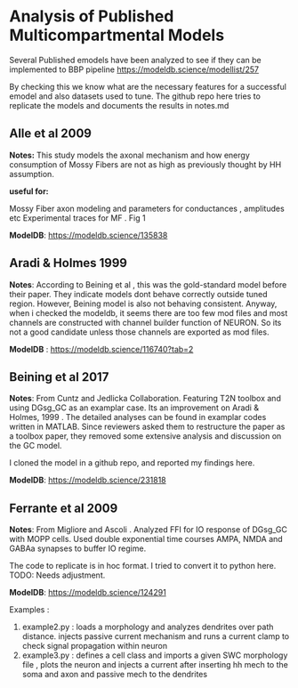 # Analysis of Published Multicompartmental Models

Several Published emodels have been analyzed to see if they can be implemented to BBP pipeline
https://modeldb.science/modellist/257

By checking this we know what are the necessary features for a successful emodel and also datasets used to tune. The github repo here tries to replicate the models and documents the results in notes.md

 

## Alle et al 2009

**Notes:** This study models the axonal mechanism and how energy consumption of Mossy Fibers are not as high as previously thought by HH assumption.
 
**useful for:**

Mossy Fiber axon modeling and parameters for conductances , amplitudes etc
Experimental traces for MF . Fig 1
 
**ModelDB**: https://modeldb.science/135838

 

## Aradi & Holmes 1999
**Notes**: According to Beining et al , this was the gold-standard model before their paper. They indicate models dont behave correctly outside tuned region. However, Beining model is also not behaving consistent. Anyway, when i checked the modeldb, it seems there are too few mod files and most channels are constructed with channel builder function of NEURON. So its not a good candidate unless those channels are exported as mod files.

**ModelDB** : https://modeldb.science/116740?tab=2

 

## Beining et al 2017
**Notes**: From Cuntz and Jedlicka Collaboration. Featuring T2N toolbox and using DGsg_GC as an examplar case. Its an improvement on Aradi & Holmes, 1999 . The detailed analyses can be found in examplar codes written in MATLAB. Since reviewers asked them to restructure the paper as a toolbox paper, they removed some extensive analysis and discussion on the GC model.

I cloned the model in a github repo, and reported my findings here.

**ModelDB**: https://modeldb.science/231818 

 

## Ferrante et al 2009
**Notes**: From Migliore and Ascoli . Analyzed FFI for IO response of DGsg_GC with MOPP cells. Used double exponential time courses AMPA, NMDA and GABAa synapses to buffer IO regime.

The code to replicate is in hoc format. I tried to convert it to python here. TODO: Needs adjustment.

**ModelDB**: https://modeldb.science/124291 


Examples :

1. example2.py : loads a morphology and analyzes dendrites over path distance. injects passive current mechanism and runs a current clamp to check signal propagation within neuron
2. example3.py : defines a cell class and imports a given SWC morphology file , plots the neuron and injects a current after inserting hh mech to the soma and axon and passive mech to the dendrites



